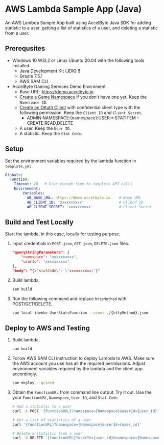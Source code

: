 # AWS Lambda Sample App (Java)

An AWS Lambda Sample App built using AccelByte Java SDK for adding statistic to a user, getting a list of statistics of a user, and deleting a statistic from a user.

## Prerequsites

*  Windows 10 WSL2 or Linux Ubuntu 20.04 with the following tools installed.
    * Java Development Kit (JDK) 8
    * Gradle 7.5.1
    * AWS SAM CLI
* AccelByte Gaming Services Demo Enviroment
    * Base URL: https://demo.accelbyte.io.
    * [Create a Game Namespace](https://docs-old.accelbyte.io/esg/uam/namespaces.html#tutorials) if you don't have one yet. Keep the `Namespace ID`.
    * [Create an OAuth Client](https://docs-old.accelbyte.io/guides/access/iam-client.html) with confidential client type with the following permission. Keep the `Client ID` and `Client Secret`.
       - ADMIN:NAMESPACE:{namespace}:USER:*:STATITEM - CREATE,READ,DELETE
    * A user. Keep the `User ID`.
    * A statistic. Keep the `Stat Code`.
        
## Setup

Set the environment variables required by the lambda function in `template.yml`.

```yml
Globals:
  Function:
    Timeout: 20   # Give enough time to complete API calls
    Environment:
        Variables:
          AB_BASE_URL: https://demo.accelbyte.io    # Base URL
          AB_CLIENT_ID: 'xxxxxxxxxx'                # Cliend ID
          AB_CLIENT_SECRET: 'xxxxxxxxxx'            # Client Secret
```

## Build and Test Locally

Start the lambda, in this case, locally for testing purpose.

1. Input credentials in `POST.json`, `GET.json`, `DELETE.json` files.
    
    ```json
    "queryStringParameters": {
        "namespace": "xxxxxxxxxx",
        "userId": "xxxxxxxxxx"
    },
    "body": "{\"statCode\": \"xxxxxxxxxx\"}"
    ```
2. Build lambda.

    ```bash
    sam build
    ```

3. Run the following command and replace `httpMethod` with POST/GET/DELETE. 

    ```bash
    sam local invoke UserStatsFunction --event ./{httpMethod}.json
    ```

## Deploy to AWS and Testing

1. Build lambda.

    ```bash
    sam build
    ```
2. Follow AWS SAM CLI instruction to deploy Lambda to AWS. Make sure the AWS account you use has all the required permissions. Adjust environment variables required by the lambda and the client app accordingly.
    ```bash
    sam deploy --guided
    ```

3. Obtain the `FunctionURL` from command line output.
Try it out. Use the your `FunctionURL`, `Namespace`, `User ID`, and `Stat Code`

    ```bash
    # Add a statistic to a user
    curl -X POST '{functionURL}?namespace={Namespace}&userId={user_id}' -H "Content-Type: application/json" -d '{"statCode":"{stat_code}"}'
    
    # Get a list of statistics of a user
    curl '{functionURL}?namespace={Namespace}&userId={user_id}'
    
    # Delete a statistic from a user
    curl -X DELETE '{functionURL}?userId={user_id}&namespace={Namespace}&statCode={stat_code}'
    ```